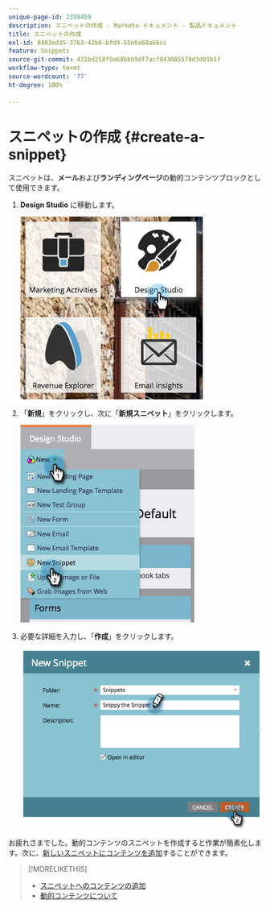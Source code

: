 ```yaml
---
unique-page-id: 2359459
description: スニペットの作成 - Marketo ドキュメント - 製品ドキュメント
title: スニペットの作成
exl-id: 8483ed35-3763-42b6-bfd9-55e0a69a66cc
feature: Snippets
source-git-commit: 431bd258f9a68bbb9df7acf043085578d3d91b1f
workflow-type: tm+mt
source-wordcount: '77'
ht-degree: 100%

---
```


# スニペットの作成 {#create-a-snippet}

スニペットは、**メール**&#x200B;および&#x200B;**ランディングページ**&#x200B;の動的コンテンツブロックとして使用できます。

1. **Design Studio** に移動します。

   ![](assets/designstudio.png)

1. 「**新規**」をクリックし、次に「**新規スニペット**」をクリックします。

   ![](assets/image2014-9-16-8-50-4.png)

1. 必要な詳細を入力し、「**作成**」をクリックします。

   ![](assets/image2014-9-16-8-3a50-3a14.png)

お疲れさまでした。動的コンテンツのスニペットを作成すると作業が簡素化します。次に、[新しいスニペットにコンテンツを追加](/help/marketo/product-docs/personalization/segmentation-and-snippets/snippets/add-content-to-a-snippet.md)することができます。

>[!MORELIKETHIS]
>
>* [スニペットへのコンテンツの追加](/help/marketo/product-docs/personalization/segmentation-and-snippets/snippets/add-content-to-a-snippet.md)
>* [動的コンテンツについて](/help/marketo/product-docs/personalization/segmentation-and-snippets/segmentation/understanding-dynamic-content.md)
